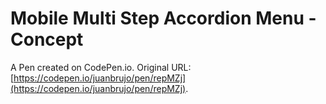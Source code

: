 # Mobile Multi Step Accordion Menu - Concept

A Pen created on CodePen.io. Original URL: [https://codepen.io/juanbrujo/pen/repMZj](https://codepen.io/juanbrujo/pen/repMZj).

